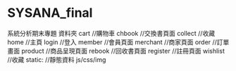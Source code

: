 # SYSANA_final
系統分析期末專題
資料夾
cart        //購物車
chbook      //交換書頁面
collect     //收藏
home        //主頁
login       //登入
member      //會員頁面
merchant    //商家頁面
order       //訂單畫面
product     //商品呈現頁面
rebook      //回收書頁面
register    //註冊頁面
wishlist    //收藏
static:     //靜態資料
    js/css/img